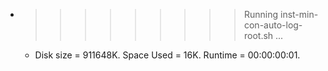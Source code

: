 * >>>>>>>>> Running inst-min-con-auto-log-root.sh ...
  * Disk size = 911648K. Space Used = 16K. Runtime = 00:00:00:01.
